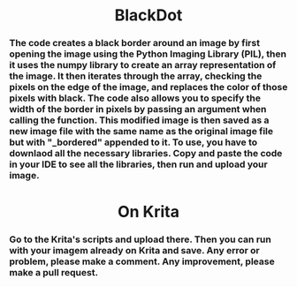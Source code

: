 
<h1>
<div align="center">  BlackDot </div>
 </h1>


<h3>
 The code creates a black border around an image by first opening the image using the Python Imaging Library (PIL), then it uses the numpy library to create an array representation of the image. It then iterates through the array, checking the pixels on the edge of the image, and replaces the color of those pixels with black. The code also allows you to specify the width of the border in pixels by passing an argument when calling the function. This modified image is then saved as a new image file with the same name as the original image file but with "_bordered" appended to it. To use, you have to downlaod all the necessary libraries. Copy and paste the code in your IDE to see all the libraries, then run and upload your 
image.
 </h3>
 
 
 <h1>
 <div align="center"> On Krita </div>
 </h1>
 
 <h3>Go to the Krita's scripts and upload there. Then you can run with your imagem 
already on Krita and save. Any error or problem, please make a comment. Any improvement, please make a pull request.</h3>

